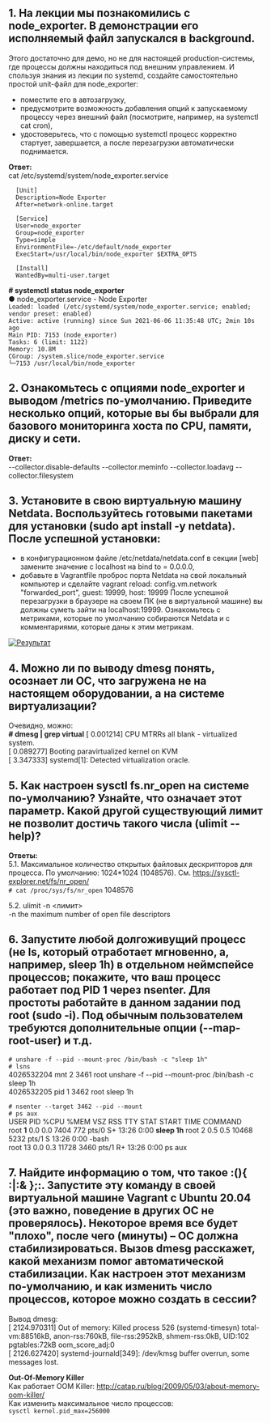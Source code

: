 ## 1. На лекции мы познакомились с node_exporter. В демонстрации его исполняемый файл запускался в background. 
Этого достаточно для демо, но не для настоящей production-системы, где процессы должны находиться под внешним управлением. И
спользуя знания из лекции по systemd, создайте самостоятельно простой unit-файл для node_exporter:
* поместите его в автозагрузку,
* предусмотрите возможность добавления опций к запускаемому процессу через внешний файл (посмотрите, например, на systemctl cat cron),
* удостоверьтесь, что с помощью systemctl процесс корректно стартует, завершается, а после перезагрузки автоматически поднимается.

**Ответ:**  
cat /etc/systemd/system/node_exporter.service  

      [Unit]  
      Description=Node Exporter  
      After=network-online.target  

      [Service]  
      User=node_exporter  
      Group=node_exporter  
      Type=simple  
      EnvironmentFile=-/etc/default/node_exporter  
      ExecStart=/usr/local/bin/node_exporter $EXTRA_OPTS  

      [Install]  
      WantedBy=multi-user.target  

**# systemctl status node_exporter**  
● node_exporter.service - Node Exporter  
     `Loaded: loaded (/etc/systemd/system/node_exporter.service; enabled; vendor preset: enabled)`    
     `Active: active (running) since Sun 2021-06-06 11:35:48 UTC; 2min 10s ago`    
     `Main PID: 7153 (node_exporter)`    
       `Tasks: 6 (limit: 1122)`   
      `Memory: 10.8M`    
      `CGroup: /system.slice/node_exporter.service`    
              `└─7153 /usr/local/bin/node_exporter` 


## 2. Ознакомьтесь с опциями node_exporter и выводом /metrics по-умолчанию. Приведите несколько опций, которые вы бы выбрали для базового мониторинга хоста по CPU, памяти, диску и сети.

**Ответ:**  
--collector.disable-defaults --collector.meminfo --collector.loadavg --collector.filesystem


## 3. Установите в свою виртуальную машину Netdata. Воспользуйтесь готовыми пакетами для установки (sudo apt install -y netdata). После успешной установки:
* в конфигурационном файле /etc/netdata/netdata.conf в секции [web] замените значение с localhost на bind to = 0.0.0.0,
* добавьте в Vagrantfile проброс порта Netdata на свой локальный компьютер и сделайте vagrant reload:
config.vm.network "forwarded_port", guest: 19999, host: 19999
После успешной перезагрузки в браузере на своем ПК (не в виртуальной машине) вы должны суметь зайти на localhost:19999. 
Ознакомьтесь с метриками, которые по умолчанию собираются Netdata и с комментариями, которые даны к этим метрикам.

[![Результат](https://yadi.sk/i/Js2UWft76ntq-Q)](https://yadi.sk/i/Js2UWft76ntq-Q)

## 4. Можно ли по выводу dmesg понять, осознает ли ОС, что загружена не на настоящем оборудовании, а на системе виртуализации?
Очевидно, можно:   
**# dmesg | grep virtual**
[    0.001214] CPU MTRRs all blank - virtualized system.  
[    0.089277] Booting paravirtualized kernel on KVM  
[    3.347333] systemd[1]: Detected virtualization oracle.  


## 5. Как настроен sysctl fs.nr_open на системе по-умолчанию? Узнайте, что означает этот параметр. Какой другой существующий лимит не позволит достичь такого числа (ulimit --help)?
**Ответы:**  
5.1. Максимальное количество открытых файловых дескрипторов для процесса. По умолчанию: 1024\*1024 (1048576). См. https://sysctl-explorer.net/fs/nr_open/    
`# cat /proc/sys/fs/nr_open`
1048576

5.2.  ulimit -n <лимит>  
-n        the maximum number of open file descriptors  


## 6. Запустите любой долгоживущий процесс (не ls, который отработает мгновенно, а, например, sleep 1h) в отдельном неймспейсе процессов; покажите, что ваш процесс работает под PID 1 через nsenter. Для простоты работайте в данном задании под root (sudo -i). Под обычным пользователем требуются дополнительные опции (--map-root-user) и т.д.  

`# unshare -f --pid --mount-proc /bin/bash -c "sleep 1h"`  
`# lsns`  
4026532204 mnt         2  3461 root             unshare -f --pid --mount-proc /bin/bash -c sleep 1h  
4026532205 pid         1  3462 root             sleep 1h  

`# nsenter --target 3462 --pid --mount`  
`# ps aux`  
USER         PID %CPU %MEM    VSZ   RSS TTY      STAT START   TIME COMMAND  
root         **1**  0.0  0.0   7404   772 pts/0    S+   13:26   0:00 **sleep 1h**
root           2  0.5  0.5  10468  5232 pts/1    S    13:26   0:00 -bash  
root          13  0.0  0.3  11728  3460 pts/1    R+   13:26   0:00 ps aux  


## 7. Найдите информацию о том, что такое :(){ :|:& };:. Запустите эту команду в своей виртуальной машине Vagrant с Ubuntu 20.04 (это важно, поведение в других ОС не проверялось). Некоторое время все будет "плохо", после чего (минуты) – ОС должна стабилизироваться. Вызов dmesg расскажет, какой механизм помог автоматической стабилизации. Как настроен этот механизм по-умолчанию, и как изменить число процессов, которое можно создать в сессии?  

Вывод dmesg:  
[ 2124.970311] Out of memory: Killed process 526 (systemd-timesyn) total-vm:88516kB, anon-rss:760kB, file-rss:2952kB, shmem-rss:0kB, UID:102 pgtables:72kB oom_score_adj:0  
[ 2126.627420] systemd-journald[349]: /dev/kmsg buffer overrun, some messages lost.  

**Out-Of-Memory Killer**  
Как работает OOM Killer: http://catap.ru/blog/2009/05/03/about-memory-oom-killer/    
Как изменить максимальное число процессов:  
`sysctl kernel.pid_max=256000`


